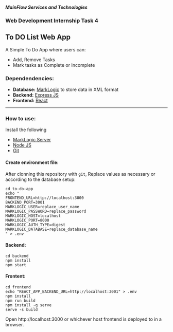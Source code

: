 
##### **MainFlow Services and Technologies**
###  Web Development Internship Task 4

## To DO List Web App

A Simple To Do App where users can:
* Add, Remove Tasks
* Mark tasks as Complete or Incomplete

### Dependendencies:

* **Database:** [MarkLogic](https://developer.marklogic.com/products/marklogic-server) to store data in XML format
* **Backend:** [Express JS](https://expressjs.com/)
* **Frontend:** [React](https://react.dev/)

---

### How to use:

Install the following
* [MarkLogic Server](https://developer.marklogic.com/products/marklogic-server)
* [Node JS](https://nodejs.org/)
* [Git](https://git-scm.com/downloads)


#### Create environment file:
After clonning this repository with `git`, Replace values as necessary or according to the database setup:
```
cd to-do-app
echo "
FRONTEND_URL=http://localhost:3000
BACKEND_PORT=3001
MARKLOGIC_USER=replace_user_name
MARKLOGIC_PASSWORD=replace_password
MARKLOGIC_HOST=localhost
MARKLOGIC_PORT=8000
MARKLOGIC_AUTH_TYPE=digest
MARKLOGIC_DATABASE=replace_database_name
" > .env
```


#### Backend:
```
cd backend
npm install
npm start
```

#### Frontent:
```
cd frontend
echo "REACT_APP_BACKEND_URL=http://localhost:3001" > .env
npm install
npm run build
npm install -g serve
serve -s build
```

Open http://localhost:3000 or whichever host frontend is deployed to in a browser.